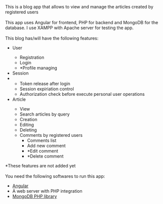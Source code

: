 <div>This is a blog app that allows to view and manage the articles created by registered users</div>
<br>
<div>
This app uses Angular for frontend, PHP for backend and MongoDB for the database. I use XAMPP with Apache server for testing the app.
</div>
<br>
<div>
This blog has/will have the following features:
<ul>
  <li>User</li>
  <ul>
    <li>Registration</li>
    <li>Login</li>
    <li>*Profile managing</li>
  </ul>
  <li>Session<li>
  <ul>
    <li>Token release after login</li>
    <li>Session expiriation control</li>
    <li>Authorization check before execute personal user operations</li>
  </ul>
  <li>Article</li>
  <ul>
    <li>View</li>
    <li>Search articles by query</li>
    <li>Creation</li>
    <li>Editing</li>
    <li>Deleting</li>
    <li>
      Comments by registered users
      <ul>
        <li>Comments list</li>
        <li>Add new comment</li>
        <li>*Edit comment</li>
        <li>*Delete comment</li>
      </ul>
    </li>
  </ul>
</ul>
</div>
<div>
*These features are not added yet
</div>
<br>
<div>
  You need the following softwares to run this app:
  <ul>
    <li><a href="https://angular.io/">Angular</a></li>
    <li>A web server with PHP integration</li>
    <li><a href="https://github.com/mongodb/mongo-php-library">MongoDB PHP library</a></li>
  </ul>
</div>




